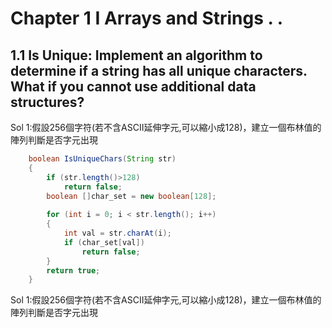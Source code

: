 # Chapter 1 I Arrays and Strings . .


## 1.1 Is Unique: Implement an algorithm to determine if a string has all unique characters. What if you cannot use additional data structures?

Sol 1:假設256個字符(若不含ASCII延伸字元,可以縮小成128)，建立一個布林值的陣列判斷是否字元出現

``` java
    boolean IsUniqueChars(String str)
    {
        if (str.length()>128)
            return false;
        boolean []char_set = new boolean[128];
        
        for (int i = 0; i < str.length(); i++)
        {
            int val = str.charAt(i);
            if (char_set[val])
                return false;
        }
        return true;
    }

```

Sol 1:假設256個字符(若不含ASCII延伸字元,可以縮小成128)，建立一個布林值的陣列判斷是否字元出現